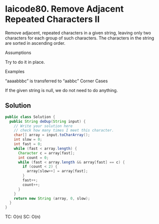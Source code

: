 # laicode80. Remove Adjacent Repeated Characters II

Remove adjacent, repeated characters in a given string, leaving only two characters for each group of such characters. The characters in the string are sorted in ascending order.

Assumptions

Try to do it in place.      

Examples    

“aaaabbbc” is transferred to “aabbc”
Corner Cases

If the given string is null, we do not need to do anything.

## Solution
```java
public class Solution {
  public String deDup(String input) {
    // Write your solution here
    // check how many times I meet this character.
    char[] array = input.toCharArray();
    int slow = 0;
    int fast = 0;
    while (fast < array.length) {
      Character c = array[fast];
      int count = 0;
      while (fast < array.length && array[fast] == c) {
        if (count < 2) {
          array[slow++] = array[fast]; 
        }
        fast++;
        count++;
      }
    }
    return new String (array, 0, slow);
  }
}
```
TC: O(n)
SC: O(n)
